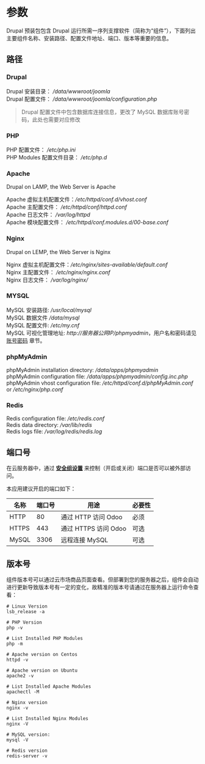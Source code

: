 # 参数

Drupal 预装包包含 Drupal 运行所需一序列支撑软件（简称为“组件”），下面列出主要组件名称、安装路径、配置文件地址、端口、版本等重要的信息。

## 路径

### Drupal

Drupal 安装目录： */data/wwwroot/joomla*  
Drupal 配置文件： */data/wwwroot/joomla/configuration.php*  

> Drupal 配置文件中包含数据库连接信息，更改了 MySQL 数据库账号密码，此处也需要对应修改

### PHP

PHP 配置文件： */etc/php.ini*  
PHP Modules 配置文件目录： */etc/php.d*

### Apache

Drupal on LAMP, the Web Server is Apache  

Apache 虚拟主机配置文件：*/etc/httpd/conf.d/vhost.conf*  
Apache 主配置文件： */etc/httpd/conf/httpd.conf*  
Apache 日志文件： */var/log/httpd*  
Apache 模块配置文件： */etc/httpd/conf.modules.d/00-base.conf*

### Nginx

Drupal on LEMP, the Web Server is Nginx  

Nginx 虚拟主机配置文件：*/etc/nginx/sites-available/default.conf*  
Nginx 主配置文件： */etc/nginx/nginx.conf*  
Nginx 日志文件： */var/log/nginx/*

### MYSQL

MySQL 安装路径: */usr/local/mysql*  
MySQL 数据文件 */data/mysql*  
MySQL 配置文件: */etc/my.cnf*    
MySQL 可视化管理地址: *http://服务器公网IP/phpmyadmin*，用户名和密码请见 [账号密码](/zh/stack-accounts.md) 章节。

### phpMyAdmin

phpMyAdmin installation directory: */data/apps/phpmyadmin*  
phpMyAdmin configuration file: */data/apps/phpmyadmin/config.inc.php*   
phpMyAdmin vhost configuration file: */etc/httpd/conf.d/phpMyAdmin.conf* or */etc/nginx/php.conf*  

### Redis

Redis configuration file: */etc/redis.conf*  
Redis data directory: */var/lib/redis*  
Redis logs file: */var/log/redis/redis.log*


## 端口号

在云服务器中，通过 **[安全组设置](https://support.websoft9.com/docs/faq/zh/tech-instance.html)** 来控制（开启或关闭）端口是否可以被外部访问。 

本应用建议开启的端口如下：

| 名称 | 端口号 | 用途 |  必要性 |
| --- | --- | --- | --- |
| HTTP | 80 | 通过 HTTP 访问 Odoo | 必须 |
| HTTPS | 443 | 通过 HTTPS 访问 Odoo | 可选 |
| MySQL | 3306 | 远程连接 MySQL | 可选 |

## 版本号

组件版本号可以通过云市场商品页面查看。但部署到您的服务器之后，组件会自动进行更新导致版本号有一定的变化，故精准的版本号请通过在服务器上运行命令查看：

```shell
# Linux Version
lsb_release -a

# PHP Version
php -v

# List Installed PHP Modules
php -m

# Apache version on Centos
httpd -v

# Apache version on Ubuntu
apache2 -v

# List Installed Apache Modules
apachectl -M

# Nginx version
nginx -v

# List Installed Nginx Modules
nginx -V

# MySQL version:
mysql -V

# Redis version
redis-server -v
```